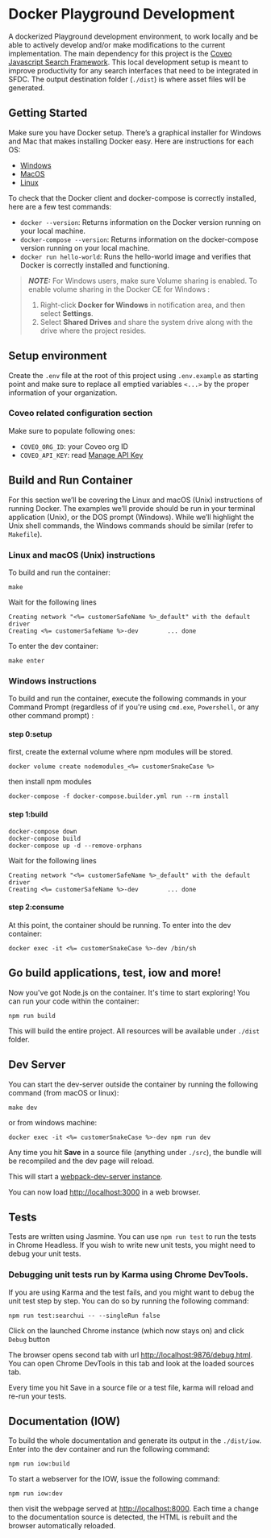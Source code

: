 # Docker Playground Development

A dockerized Playground development environment, to work locally and be able to actively develop and/or make modifications to the current implementation. The main dependency for this project is the [Coveo Javascript Search Framework](https://github.com/coveo/search-ui). This local development setup is meant to improve productivity for any search interfaces that need to be integrated in SFDC. The output destination folder (`./dist`) is where asset files will be generated.

## Getting Started

Make sure you have Docker setup. There’s a graphical installer for Windows and Mac that makes installing Docker easy. Here are instructions for each OS:

  * [Windows](https://docs.docker.com/docker-for-windows/install/)
  * [MacOS](https://docs.docker.com/docker-for-mac/install/)
  * [Linux](https://docs.docker.com/engine/installation/linux/docker-ce/ubuntu/)

To check that the Docker client and docker-compose is correctly installed, here are a few test commands:

  * `docker --version`: Returns information on the Docker version running on your local machine.
  * `docker-compose --version`: Returns information on the docker-compose version running on your local machine.
  * `docker run hello-world`: Runs the hello-world image and verifies that Docker is correctly installed and functioning.

> **_NOTE:_**  For Windows users, make sure Volume sharing is enabled. To enable volume sharing in the Docker CE for Windows :  
> 1. Right-click **Docker for Windows** in notification area, and then select **Settings**. 
> 2. Select **Shared Drives** and share the system drive along with the drive where the project resides.

## Setup environment

Create the `.env` file at the root of this project using `.env.example` as starting point and make sure to replace all emptied variables `<...>` by the proper information of your organization.

### Coveo related configuration section 

Make sure to populate following ones: 

  * `COVEO_ORG_ID`: your Coveo org ID
  * `COVEO_API_KEY`: read [Manage API Key](https://docs.coveo.com/en/1718/cloud-v2-administrators/manage-api-keys)

## Build and Run Container

For this section we’ll be covering the Linux and macOS (Unix) instructions of running Docker. The examples we’ll provide should be run in your terminal application (Unix), or the DOS prompt (Windows). While we’ll highlight the Unix shell commands, the Windows commands should be similar (refer to `Makefile`).

### Linux and macOS (Unix) instructions

To build and run the container:

```
make
```

Wait for the following lines

```
Creating network "<%= customerSafeName %>_default" with the default driver
Creating <%= customerSafeName %>-dev        ... done
```

To enter the dev container:

```
make enter
```

### Windows instructions

To build and run the container, execute the following commands in your Command Prompt (regardless of if you're using `cmd.exe`, `Powershell`, or any other command prompt) :

#### step 0:setup 

first, create the external volume where npm modules will be stored.

```
docker volume create nodemodules_<%= customerSnakeCase %>
```

then install npm modules

```
docker-compose -f docker-compose.builder.yml run --rm install
```

#### step 1:build

```
docker-compose down
docker-compose build 
docker-compose up -d --remove-orphans
```

Wait for the following lines

```
Creating network "<%= customerSafeName %>_default" with the default driver
Creating <%= customerSafeName %>-dev        ... done
```

#### step 2:consume

At this point, the container should be running. To enter into the dev container:

```
docker exec -it <%= customerSnakeCase %>-dev /bin/sh
```
## Go build applications, test, iow and more!

Now you've got Node.js on the container. It's time to start exploring! You can run your code within the container:

```
npm run build
```

This will build the entire project. All resources will be available under `./dist` folder.


## Dev Server

You can start the dev-server outside the container by running the following command (from macOS or linux):

```
make dev
```

or from windows machine: 

```
docker exec -it <%= customerSnakeCase %>-dev npm run dev
```

Any time you hit **Save** in a source file (anything under `./src`), the bundle will be recompiled and the dev page will reload.

This will start a [webpack-dev-server instance](https://webpack.github.io/docs/webpack-dev-server.html).

You can now load <http://localhost:3000> in a web browser.

## Tests


Tests are written using Jasmine. You can use `npm run test` to run the tests in Chrome Headless. If you wish to write new unit tests, you might need to debug your unit tests.

### Debugging unit tests run by Karma using Chrome DevTools.

If you are using Karma and the test fails, and you might want to debug the unit test step by step. You can do so by running the following command:

```
npm run test:searchui -- --singleRun false
```

Click on the launched Chrome instance (which now stays on) and click `Debug` button

The browser opens second tab with url <http://localhost:9876/debug.html>. You can open Chrome DevTools in this tab and look at the loaded sources tab.

Every time you hit Save in a source file or a test file, karma will reload and re-run your tests.

## Documentation (IOW)


To build the whole documentation and generate its output in the `./dist/iow`. Enter into the dev container and run the following command:

```
npm run iow:build
```

To start a webserver for the IOW, issue the following command:

```
npm run iow:dev
```

then visit the webpage served at <http://localhost:8000>. Each time a change to the documentation source is detected, the HTML is rebuilt and the browser automatically reloaded.
